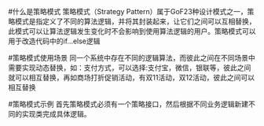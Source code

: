 #什么是策略模式
策略模式（Strategy Pattern）属于GoF23种设计模式之一，策略模式是指定义了不同的算法逻辑，并将其封装起来，让它们之间可以互相替换，此模式可以让算法逻辑发生变化时不会影响到使用算法逻辑的用户。策略模式可以用于改造代码中的if…else逻辑

#策略模式使用场景
同一个系统中存在不同的逻辑算法，而彼此之间在不同场景中需要实现动态替换，如：支付方式，可以选择:支付宝，微信，银联等，彼此之间就可以相互替换，再如商场打折促销活动，有双11活动，双12活动，彼此之间可以相互替换

#策略模式示例
首先策略模式必须有一个策略接口，然后根据不同业务逻辑新建不同的实现类完成具体逻辑。

